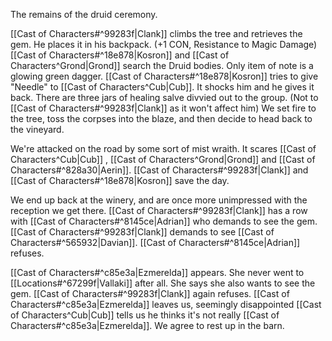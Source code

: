 The remains of the druid ceremony.

[[Cast of Characters#^99283f|Clank]] climbs the tree and retrieves the gem. He places it in his backpack.
(+1 CON, Resistance to Magic Damage)
[[Cast of Characters#^18e878|Kosron]] and [[Cast of Characters^Grond|Grond]] search the Druid bodies. Only item of note is a glowing green dagger.
[[Cast of Characters#^18e878|Kosron]] tries to give "Needle" to [[Cast of Characters^Cub|Cub]]. It shocks him and he gives it back.
There are three jars of healing salve divvied out to the group. (Not to [[Cast of Characters#^99283f|Clank]] as it won't affect him)
We set fire to the tree, toss the corpses into the blaze, and then decide to head back to the vineyard.

We're attacked on the road by some sort of mist wraith.
It scares [[Cast of Characters^Cub|Cub]] , [[Cast of Characters^Grond|Grond]] and [[Cast of Characters#^828a30|Aerin]]. [[Cast of Characters#^99283f|Clank]] and [[Cast of Characters#^18e878|Kosron]] save the day.

We end up back at the winery, and are once more unimpressed with the reception
we get there. [[Cast of Characters#^99283f|Clank]] has a row with [[Cast of Characters#^8145ce|Adrian]] who demands to see the gem. [[Cast of Characters#^99283f|Clank]] demands to see [[Cast of Characters#^565932|Davian]]. [[Cast of Characters#^8145ce|Adrian]] refuses. 

[[Cast of Characters#^c85e3a|Ezmerelda]] appears. She never went to [[Locations#^67299f|Vallaki]] after all. She says she also wants to see the gem. [[Cast of Characters#^99283f|Clank]] again refuses. [[Cast of Characters#^c85e3a|Ezmerelda]] leaves us, seemingly disappointed [[Cast of Characters^Cub|Cub]] tells us he thinks it's not really [[Cast of Characters#^c85e3a|Ezmerelda]].
We agree to rest up in the barn.


